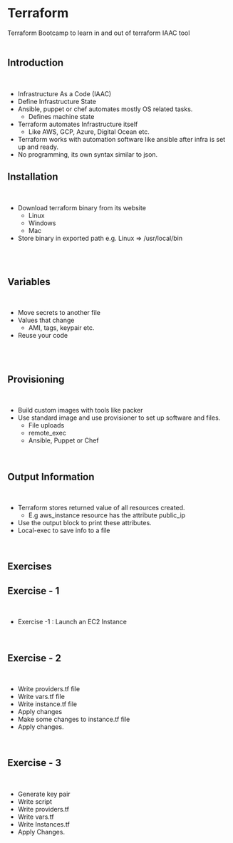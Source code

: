 # Terraform
Terraform Bootcamp to learn in and out of terraform IAAC tool
<br><br>

## Introduction
<br>

<ul>
  <li>Infrastructure As a Code (IAAC)</li>
  <li>Define Infrastructure State</li>
  <li>Ansible, puppet or chef automates mostly OS related tasks.
    <ul>
    <li>Defines machine state</li>
  </ul>
  </li>
  <li>Terraform automates Infrastructure itself
    <ul>
      <li>Like AWS, GCP, Azure, Digital Ocean etc.</li>
    </ul>
  </li>
  <li>Terraform works with automation software like ansible after infra is set up and ready.</li>
  <li>No programming, its own syntax similar to json.</li>
</ul>


## Installation
<br>

<ul>
  <li>Download terraform binary from its website
  <ul>
    <li>Linux</li>
    <li>Windows</li>
    <li>Mac</li>
  </ul>
  </li>
  <li>Store binary in exported path e.g. Linux => /usr/local/bin</li>
</ul>
<br><br>

## Variables
<br>
<ul>
  <li>Move secrets to another file</li>
  <li>Values that change 
    <ul>
      <li>AMI, tags, keypair etc.</li>
    </ul>
  </li>
  <li>Reuse your code</li>
</ul>
<br><br>

## Provisioning
<br>
<ul>
<li>Build custom images with tools like packer</li>
<li> Use standard image and use provisioner to set up software and files.
<ul>
  <li>File uploads</li>
  <li>remote_exec</li>
  <li>Ansible, Puppet or Chef</li>
</ul>
</li>
</ul>
<br>

## Output Information
<br>
<ul>
<li>Terraform stores returned value of all resources created.
<ul>
<li>E.g aws_instance resource has the attribute public_ip</li>
</ul>
</li>
<li>Use the output block to print these attributes.</li>
<li>Local-exec to save info to a file</li>
</ul>
<br>

## Exercises

## Exercise - 1
<br>
<ul>
  <li>Exercise -1 : Launch an EC2 Instance</li>
</ul>
<br>

## Exercise - 2
<br>
<ul>
  <li>Write providers.tf file</li>
  <li>Write vars.tf file</li>
  <li>Write instance.tf file</li>
  <li>Apply changes</li>
  <li>Make some changes to instance.tf file</li>
  <li>Apply changes.</li>
</ul>
<br>

## Exercise - 3
<br>
<ul>
  <li>Generate key pair</li>
  <li>Write script</li>
  <li>Write providers.tf</li>
  <li>Write vars.tf</li>
  <li>Write Instances.tf</li>
  <li>Apply Changes.</li>
</ul>
